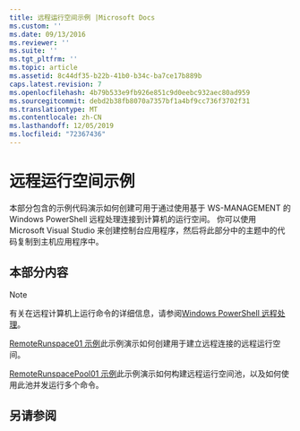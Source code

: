 ```yaml
---
title: 远程运行空间示例 |Microsoft Docs
ms.custom: ''
ms.date: 09/13/2016
ms.reviewer: ''
ms.suite: ''
ms.tgt_pltfrm: ''
ms.topic: article
ms.assetid: 8c44df35-b22b-41b0-b34c-ba7ce17b889b
caps.latest.revision: 7
ms.openlocfilehash: 4b79b533e9fb926e851c9d0eebc932aec80ad959
ms.sourcegitcommit: debd2b38fb8070a7357bf1a4bf9cc736f3702f31
ms.translationtype: MT
ms.contentlocale: zh-CN
ms.lasthandoff: 12/05/2019
ms.locfileid: "72367436"
---
```

# <a name="remote-runspace-samples"></a>远程运行空间示例

本部分包含的示例代码演示如何创建可用于通过使用基于 WS-MANAGEMENT 的 Windows PowerShell 远程处理连接到计算机的运行空间。 你可以使用 Microsoft Visual Studio 来创建控制台应用程序，然后将此部分中的主题中的代码复制到主机应用程序中。

## <a name="in-this-section"></a>本部分内容

> [!NOTE]
> 有关在远程计算机上运行命令的详细信息，请参阅[Windows PowerShell 远程处理](https://msdn.microsoft.com/en-us/library/ee706563(v=vs.85).aspx)。

 [RemoteRunspace01 示例](./remoterunspace01-sample.md)此示例演示如何创建用于建立远程连接的远程运行空间。

 [RemoteRunspacePool01 示例](./remoterunspacepool01-sample.md)此示例演示如何构建远程运行空间池，以及如何使用此池并发运行多个命令。

## <a name="see-also"></a>另请参阅
